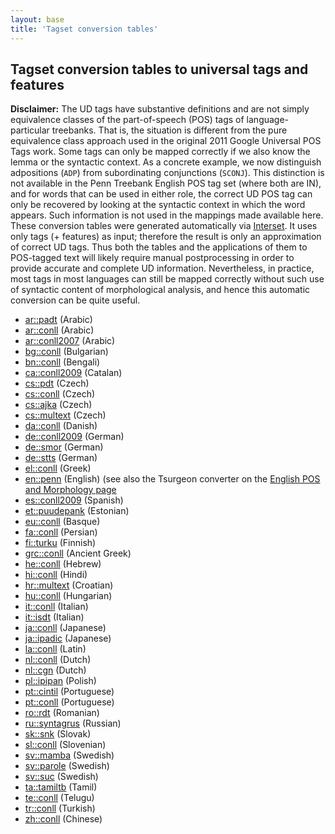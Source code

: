 ```yaml
---
layout: base
title: 'Tagset conversion tables'
---
```


## Tagset conversion tables to universal tags and features

**Disclaimer:**
The UD tags have substantive definitions and are not simply equivalence classes of the part-of-speech (POS) tags of
language-particular treebanks. That is, the situation is different from the pure equivalence class approach used in
the original 2011 Google Universal POS Tags work. Some tags can only be mapped correctly if we also know the lemma
or the syntactic context. As a concrete example, we now distinguish adpositions (`ADP`) from subordinating conjunctions (`SCONJ`).
This distinction is not available in the Penn Treebank English POS tag set (where both are IN), and for words that 
can be used in either role, the correct UD POS tag can only be
recovered by looking at the syntactic context in which the word appears. Such information is not used in the 
mappings made available here. 
These conversion tables were generated automatically via <a href="http://ufal.mff.cuni.cz/interset">Interset</a>.
It uses only tags (+ features) as input; therefore the result is only an approximation of correct UD tags.
Thus both the tables and  the applications of them to POS-tagged text will likely require manual postprocessing
in order to provide accurate and complete UD information.
Nevertheless, in practice, most tags in most languages can still be mapped correctly without 
such use of syntactic content of morphological analysis, and hence this automatic conversion can be quite useful.

* <a href="ar-padt-uposf.html">ar::padt</a> (Arabic)
* <a href="ar-conll-uposf.html">ar::conll</a> (Arabic)
* <a href="ar-conll2007-uposf.html">ar::conll2007</a> (Arabic)
* <a href="bg-conll-uposf.html">bg::conll</a> (Bulgarian)
* <a href="bn-conll-uposf.html">bn::conll</a> (Bengali)
* <a href="ca-conll2009-uposf.html">ca::conll2009</a> (Catalan)
* <a href="cs-pdt-uposf.html">cs::pdt</a> (Czech)
* <a href="cs-conll-uposf.html">cs::conll</a> (Czech)
* <a href="cs-ajka-uposf.html">cs::ajka</a> (Czech)
* <a href="cs-multext-uposf.html">cs::multext</a> (Czech)
* <a href="da-conll-uposf.html">da::conll</a> (Danish)
* <a href="de-conll2009-uposf.html">de::conll2009</a> (German)
* <a href="de-smor-uposf.html">de::smor</a> (German)
* <a href="de-stts-uposf.html">de::stts</a> (German)
* <a href="el-conll-uposf.html">el::conll</a> (Greek)
* <a href="en-penn-uposf.html">en::penn</a> (English) (see also the Tsurgeon converter on the <a href="../en/overview/morphology.html">English POS and Morphology page</a>
* <a href="es-conll2009-uposf.html">es::conll2009</a> (Spanish)
* <a href="et-puudepank-uposf.html">et::puudepank</a> (Estonian)
* <a href="eu-conll-uposf.html">eu::conll</a> (Basque)
* <a href="fa-conll-uposf.html">fa::conll</a> (Persian)
* <a href="fi-turku-uposf.html">fi::turku</a> (Finnish)
* <a href="grc-conll-uposf.html">grc::conll</a> (Ancient Greek)
* <a href="he-conll-uposf.html">he::conll</a> (Hebrew)
* <a href="hi-conll-uposf.html">hi::conll</a> (Hindi)
* <a href="hr-multext-uposf.html">hr::multext</a> (Croatian)
* <a href="hu-conll-uposf.html">hu::conll</a> (Hungarian)
* <a href="it-conll-uposf.html">it::conll</a> (Italian)
* <a href="it-isdt-uposf.html">it::isdt</a> (Italian)
* <a href="ja-conll-uposf.html">ja::conll</a> (Japanese)
* <a href="ja-ipadic-uposf.html">ja::ipadic</a> (Japanese)
* <a href="la-conll-uposf.html">la::conll</a> (Latin)
* <a href="nl-conll-uposf.html">nl::conll</a> (Dutch)
* <a href="nl-cgn-uposf.html">nl::cgn</a> (Dutch)
* <a href="pl-ipipan-uposf.html">pl::ipipan</a> (Polish)
* <a href="pt-cintil-uposf.html">pt::cintil</a> (Portuguese)
* <a href="pt-conll-uposf.html">pt::conll</a> (Portuguese)
* <a href="ro-rdt-uposf.html">ro::rdt</a> (Romanian)
* <a href="ru-syntagrus-uposf.html">ru::syntagrus</a> (Russian)
* <a href="sk-snk-uposf.html">sk::snk</a> (Slovak)
* <a href="sl-conll-uposf.html">sl::conll</a> (Slovenian)
* <a href="sv-mamba-uposf.html">sv::mamba</a> (Swedish)
* <a href="sv-parole-uposf.html">sv::parole</a> (Swedish)
* <a href="sv-suc-uposf.html">sv::suc</a> (Swedish)
* <a href="ta-tamiltb-uposf.html">ta::tamiltb</a> (Tamil)
* <a href="te-conll-uposf.html">te::conll</a> (Telugu)
* <a href="tr-conll-uposf.html">tr::conll</a> (Turkish)
* <a href="zh-conll-uposf.html">zh::conll</a> (Chinese)
